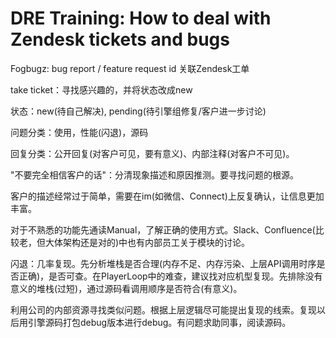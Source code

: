 # DRE Training: How to deal with Zendesk tickets and bugs

Fogbugz: bug report / feature request id 关联Zendesk工单

take ticket：寻找感兴趣的，并将状态改成new

状态：new(待自己解决), pending(待引擎组修复/客户进一步讨论)

问题分类：使用，性能(闪退)，源码

回复分类：公开回复(对客户可见，要有意义)、内部注释(对客户不可见)。

"不要完全相信客户的话"：分清现象描述和原因推测。要寻找问题的根源。

客户的描述经常过于简单，需要在im(如微信、Connect)上反复确认，让信息更加丰富。

对于不熟悉的功能先通读Manual，了解正确的使用方式。Slack、Confluence(比较老，但大体架构还是对的)中也有内部员工关于模块的讨论。

闪退：几率复现。先分析堆栈是否合理(内存不足、内存污染、上层API调用时序是否正确)，是否可查。在PlayerLoop中的难查，建议找对应机型复现。先排除没有意义的堆栈(过短)，通过源码看调用顺序是否符合(有意义)。

利用公司的内部资源寻找类似问题。根据上层逻辑尽可能提出复现的线索。复现以后用引擎源码打包debug版本进行debug。有问题求助同事，阅读源码。
